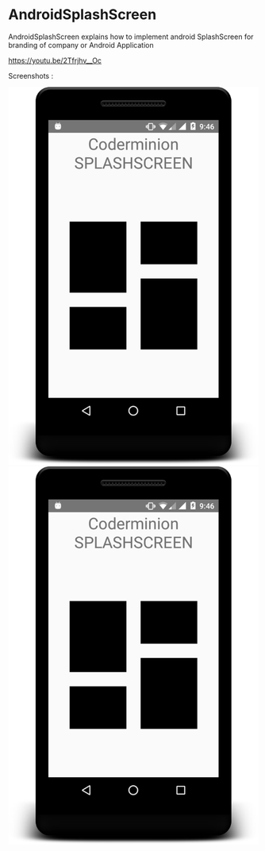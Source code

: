 # AndroidSplashScreen
AndroidSplashScreen explains how to implement android SplashScreen for branding of company or Android Application 

https://youtu.be/2Tfrjhv__Oc

Screenshots : 

<img src="/sample1.png"/>

<img src="/sample1.png"/>
